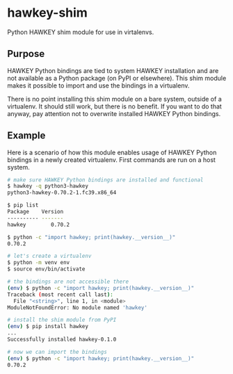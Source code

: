 # hawkey-shim

Python HAWKEY shim module for use in virtalenvs.

## Purpose

HAWKEY Python bindings are tied to system HAWKEY installation and are not available as a Python package (on PyPI or elsewhere). This shim module makes it possible to import and use the bindings in a virtualenv.

There is no point installing this shim module on a bare system, outside of a virtualenv. It should still work, but there is no benefit. If you want to do that anyway, pay attention not to overwrite installed HAWKEY Python bindings.

## Example

Here is a scenario of how this module enables usage of HAWKEY Python bindings in a newly created virtualenv. First commands are run on a host system.

```bash
# make sure HAWKEY Python bindings are installed and functional
$ hawkey -q python3-hawkey
python3-hawkey-0.70.2-1.fc39.x86_64

$ pip list
Package    Version
---------- -------
hawkey        0.70.2

$ python -c "import hawkey; print(hawkey.__version__)"
0.70.2

# let's create a virtualenv
$ python -m venv env
$ source env/bin/activate

# the bindings are not accessible there
(env) $ python -c "import hawkey; print(hawkey.__version__)"
Traceback (most recent call last):
  File "<string>", line 1, in <module>
ModuleNotFoundError: No module named 'hawkey'

# install the shim module from PyPI
(env) $ pip install hawkey
...
Successfully installed hawkey-0.1.0

# now we can import the bindings
(env) $ python -c "import hawkey; print(hawkey.__version__)"
0.70.2
```

